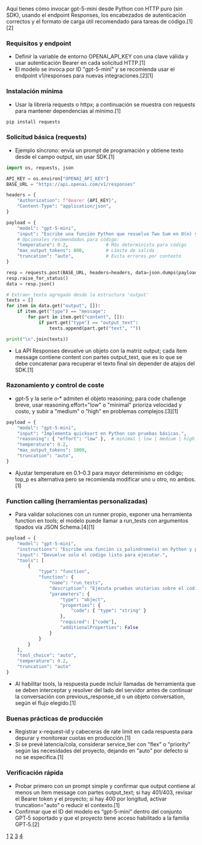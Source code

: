 Aquí tienes cómo invocar gpt-5-mini desde Python con HTTP puro (sin SDK), usando el endpoint Responses, los encabezados de autenticación correctos y el formato de carga útil recomendado para tareas de código.[1][2]

### Requisitos y endpoint
- Definir la variable de entorno OPENAI_API_KEY con una clave válida y usar autenticación Bearer en cada solicitud HTTP.[1]
- El modelo se invoca por ID "gpt-5-mini" y se recomienda usar el endpoint v1/responses para nuevas integraciones.[2][1]

### Instalación mínima
- Usar la librería requests o httpx; a continuación se muestra con requests para mantener dependencias al mínimo.[1]

```bash
pip install requests
```

### Solicitud básica (requests)
- Ejemplo síncrono: envía un prompt de programación y obtiene texto desde el campo output, sin usar SDK.[1]

```python
import os, requests, json

API_KEY = os.environ["OPENAI_API_KEY"]
BASE_URL = "https://api.openai.com/v1/responses"

headers = {
    "Authorization": f"Bearer {API_KEY}",
    "Content-Type": "application/json",
}

payload = {
    "model": "gpt-5-mini",
    "input": "Escribe una función Python que resuelva Two Sum en O(n) y explica la complejidad.",
    # Opcionales recomendados para código:
    "temperature": 0.2,              # Más determinista para código
    "max_output_tokens": 800,        # Límite de salida
    "truncation": "auto",            # Evita errores por contexto
}

resp = requests.post(BASE_URL, headers=headers, data=json.dumps(payload), timeout=60)
resp.raise_for_status()
data = resp.json()

# Extraer texto agregado desde la estructura 'output'
texts = []
for item in data.get("output", []):
    if item.get("type") == "message":
        for part in item.get("content", []):
            if part.get("type") == "output_text":
                texts.append(part.get("text", ""))

print("\n".join(texts))
```

- La API Responses devuelve un objeto con la matriz output; cada ítem message contiene content con partes output_text, que es lo que se debe concatenar para recuperar el texto final sin depender de atajos del SDK.[1]

### Razonamiento y control de coste
- gpt-5 y la serie o‑* admiten el objeto reasoning; para code challenge breve, usar reasoning.effort="low" o "minimal" prioriza velocidad y costo, y subir a "medium" o "high" en problemas complejos.[3][1]

```python
payload = {
    "model": "gpt-5-mini",
    "input": "Implementa quicksort en Python con pruebas básicas.",
    "reasoning": { "effort": "low" },  # minimal | low | medium | high
    "temperature": 0.2,
    "max_output_tokens": 1000,
    "truncation": "auto",
}
```

- Ajustar temperature en 0.1–0.3 para mayor determinismo en código; top_p es alternativa pero se recomienda modificar uno u otro, no ambos.[1]

### Function calling (herramientas personalizadas)
- Para validar soluciones con un runner propio, exponer una herramienta function en tools; el modelo puede llamar a run_tests con argumentos tipados vía JSON Schema.[4][1]

```python
payload = {
    "model": "gpt-5-mini",
    "instructions": "Escribe una función is_palindrome(s) en Python y prepárala para pruebas.",
    "input": "Devuelve solo el código listo para ejecutar.",
    "tools": [
        {
            "type": "function",
            "function": {
                "name": "run_tests",
                "description": "Ejecuta pruebas unitarias sobre el código y devuelve {passed, report}.",
                "parameters": {
                    "type": "object",
                    "properties": {
                        "code": { "type": "string" }
                    },
                    "required": ["code"],
                    "additionalProperties": False
                }
            }
        }
    ],
    "tool_choice": "auto",
    "temperature": 0.2,
    "truncation": "auto"
}
```

- Al habilitar tools, la respuesta puede incluir llamadas de herramienta que se deben interceptar y resolver del lado del servidor antes de continuar la conversación con previous_response_id o un objeto conversation, según el flujo elegido.[1]

### Buenas prácticas de producción
- Registrar x-request-id y cabeceras de rate limit en cada respuesta para depurar y monitorear cuotas en producción.[1]
- Si se prevé latencia/cola, considerar service_tier con "flex" o "priority" según las necesidades del proyecto, dejando en "auto" por defecto si no se especifica.[1]

### Verificación rápida
- Probar primero con un prompt simple y confirmar que output contiene al menos un ítem message con partes output_text; si hay 401/403, revisar el Bearer token y el proyecto; si hay 400 por longitud, activar truncation="auto" o reducir el contexto.[1]
- Confirmar que el ID del modelo es “gpt-5-mini” dentro del conjunto GPT‑5 soportado y que el proyecto tiene acceso habilitado a la familia GPT‑5.[2]

[1](https://platform.openai.com/docs/api-reference/responses)
[2](https://platform.openai.com/docs/models/gpt-5)
[3](https://platform.openai.com/docs/guides/reasoning)
[4](https://platform.openai.com/docs/guides/function-calling)